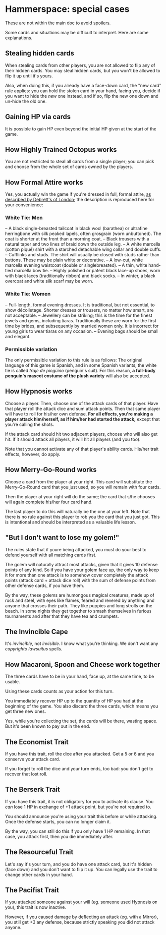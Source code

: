# Hammerspace: special cases

These are not within the main doc to avoid spoilers.

Some cards and situations may be difficult to interpret. Here are some explanations.

## Stealing hidden cards

When stealing cards from other players, you are not allowed to flip any of their hidden cards. You may steal hidden cards, but you won't be allowed to flip it up until it's yours.

Also, when doing this, if you already have a face-down card, the "new card" rule applies: you can hold the stolen card in your hand, facing you, decide if you want to hide the *new* one instead, and if so, flip the new one down and un-hide the old one. 

## Gaining HP via cards

It is possible to gain HP even beyond the initial HP given at the start of the game.

## How Highly Trained Octopus works

You are not restricted to steal all cards from a single player; you can pick and choose from the whole set of cards owned by the players.

## How Formal Attire works

Yes, you actually win the game if you're dressed in full, formal attire, [as described by Debrett's of London](https://www.debretts.com/expertise/etiquette/dress-codes/white-tie/); the description is reproduced here for your convenience:

### White Tie: Men

– A black single-breasted tailcoat in black wool (barathea) or ultrafine herringbone with silk peaked lapels, often grosgrain (worn unbuttoned). The coat is shorter at the front than a morning coat.
– Black trousers with a natural taper and two lines of braid down the outside leg.
– A white marcella (cotton piqué) shirt with a starched detachable wing collar and double cuffs.
– Cufflinks and studs. The shirt will usually be closed with studs rather than buttons. These may be plain white or decorative.
– A low-cut, white marcella evening waistcoat (double or singlebreasted).
– A thin, white hand-tied marcella bow tie.
– Highly polished or patent black lace-up shoes, worn with black laces (traditionally ribbon) and black socks.
– In winter, a black overcoat and white silk scarf may be worn.

### White Tie: Women

– Full-length, formal evening dresses. It is traditional, but not essential, to show décolletage. Shorter dresses or trousers, no matter how smart, are not acceptable.
– Jewellery can be striking; this is the time for the finest jewels and gems, including tiaras. Traditionally these are worn for the first time by brides, and subsequently by married women only. It is incorrect for young girls to wear tiaras on any occasion.
– Evening bags should be small and elegant.

### Permissible variation

The only permissible variation to this rule is as follows: The original language of this game is Spanish, and in some Spanish variants, the white tie is called *traje de pingüino* (penguin's suit). For this reason, **a full-body penguin's mascot costume of the plush variety** will also be accepted.

## How Hypnosis works

Choose a player. Then, choose one of the attack cards of that player. Have that player roll the attack dice and sum attack points. Then that same player will have to roll for his/her own defense. **For all effects, you're making a player attack him/herself, as if him/her had started the attack,** except that you're calling the shots.

If the attack card should hit two adjacent players, choose who will also get hit. If it should attack all players, it will hit all players (and you too). 

Note that you cannot activate any of that player's ability cards. His/her trait effects, however, do apply.

## How Merry-Go-Round works

Choose a card from the player at your right. This card will substitute the Merry-Go-Round card that you just used, so you will remain with four cards. 

Then the player at your right will do the same; the card that s/he chooses will again complete his/her four card hand.

The last player to do this will naturally be the one at your left. Note that there is no rule against this player to rob you the card that you just got. This is intentional and should be interpreted as a valuable life lesson.

## "But I don't want to lose my golem!"

The rules state that if youre being attacked, you must do your best to defend yourself with all matching cards first.

The golem will naturally attract most attacks, given that it gives 10 defense points of any kind. So if you have your golem face up, the only way to keep it for more than one attack is to somehow cover completely the attack points (attack card + attack dice roll) with the sum of defense points from other defense cards, if you have them.

By the way, these golems are humongous magical creatures, made up of rock and steel, with eyes like flames, feared and revered by anything and anyone that crosses their path. They like puppies and long strolls on the beach. In some nights they get together to smash themselves in furious tournaments and after that they have tea and crumpets. 

## The Invincible Cape

It's *invincible*, not *invisible*. I know what you're thinking. We don't want any *copyrighto lawsuitus* spells.

## How Macaroni, Spoon and Cheese work together

The three cards have to be in your hand, face up, at the same time, to be usable.

Using these cards counts as your action for this turn.

You immediately recover HP up to the quantity of HP you had at the beginning of the game. You also discard the three cards, which means you get three new ones.

Yes, while you're collecting the set, the cards will be there, wasting space. But it's been known to pay out in the end.

## The Economist Trait

If you have this trait, roll the dice after you attacked. Get a 5 or 6 and you conserve your attack card. 

If you forget to roll the dice and your turn ends, too bad: you don't get to recover that lost roll.

## The Berserk Trait

If you have this trait, it is not obligatory for you to activate its clause. You *can* lose 1 HP in exchange of +1 attack point, but you're not required to.

You should announce you're using your trait this before or while attacking. Once the defense starts, you can no longer claim it.

By the way, you can still do this if you only have 1 HP remaining. In that case, you attack first, then you die immediately after.

## The Resourceful Trait

Let's say it's your turn, and you do have one attack card, but it's hidden (face down) and you don't want to flip it up. You can legally use the trait to change other cards in your hand.

## The Pacifist Trait

If you attacked someone against your will (eg. someone used Hypnosis on you), this trait is now inactive.

However, if you caused damage by deflecting an attack (eg. with a Mirror), you still get +3 any defense, because strictly speaking you did not attack anyone.